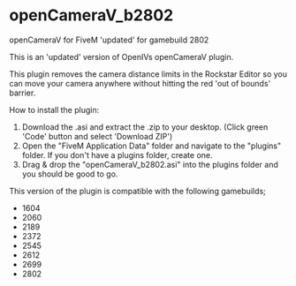 # openCameraV_b2802
openCameraV for FiveM 'updated' for gamebuild 2802

This is an 'updated' version of OpenIVs openCameraV plugin.

This plugin removes the camera distance limits in the Rockstar Editor so you can move your camera anywhere without hitting the red 'out of bounds' barrier.

How to install the plugin:
1. Download the .asi and extract the .zip to your desktop. (Click green 'Code' button and select 'Download ZIP')
2. Open the "FiveM Application Data" folder and navigate to the "plugins" folder. If you don't have a plugins folder, create one.
3. Drag & drop the "openCameraV_b2802.asi" into the plugins folder and you should be good to go.


This version of the plugin is compatible with the following gamebuilds;
- 1604
- 2060
- 2189
- 2372
- 2545
- 2612
- 2699
- 2802
